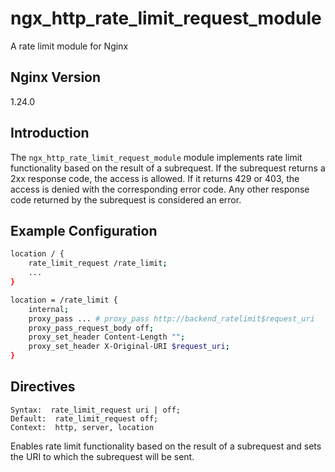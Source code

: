 # ngx_http_rate_limit_request_module
A rate limit module for Nginx

## Nginx Version
1.24.0

## Introduction

The ```ngx_http_rate_limit_request_module``` module implements rate limit functionality based on the result of a subrequest. If the subrequest returns a 2xx response code, the access is allowed. If it returns 429 or 403, the access is denied with the corresponding error code. Any other response code returned by the subrequest is considered an error.

## Example Configuration
```bash
location / {
    rate_limit_request /rate_limit;
    ...
}

location = /rate_limit {
    internal;
    proxy_pass ... # proxy_pass http://backend_ratelimit$request_uri
    proxy_pass_request_body off;
    proxy_set_header Content-Length "";
    proxy_set_header X-Original-URI $request_uri;
}
```
## Directives
```
Syntax:  rate_limit_request uri | off;
Default:  rate_limit_request off;
Context:  http, server, location
```
Enables rate limit functionality based on the result of a subrequest and sets the URI to which the subrequest will be sent.

